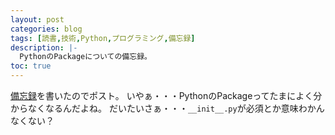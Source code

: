 ```yaml
---
layout: post
categories: blog
tags: [読書,技術,Python,プログラミング,備忘録]
description: |-
  PythonのPackageについての備忘録。
toc: true
---
```


[備忘録](https://github.com/suzuito/python_pkg_hello_world/tree/e2ad7a8b949b5019421bf3ab25e9083caa4da523)を書いたのでポスト。
いやぁ・・・PythonのPackageってたまによく分からなくなるんだよね。
だいたいさぁ・・・`__init__.py`が必須とか意味わかんなくない？
